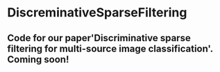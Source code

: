# DiscreminativeSparseFiltering
## Code for our paper'Discriminative sparse filtering for multi-source image classification'. Coming soon!
